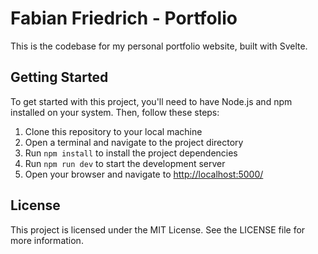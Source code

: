 # Fabian Friedrich - Portfolio

This is the codebase for my personal portfolio website, built with Svelte.

## Getting Started

To get started with this project, you'll need to have Node.js and npm installed on your system. Then, follow these
steps:

1. Clone this repository to your local machine
2. Open a terminal and navigate to the project directory
3. Run ``npm install`` to install the project dependencies
4. Run ``npm run dev`` to start the development server
5. Open your browser and navigate to [http://localhost:5000/](http://localhost:5000/)

## License

This project is licensed under the MIT License. See the LICENSE file for more information.
